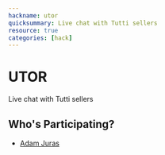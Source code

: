 ```yaml
---
hackname: utor
quicksummary: Live chat with Tutti sellers
resource: true
categories: [hack]
---
```


UTOR
========

Live chat with Tutti sellers


Who's Participating?
--------------------

* [Adam Juras](/tamedia-hackdays/whoami/adamjuras)


